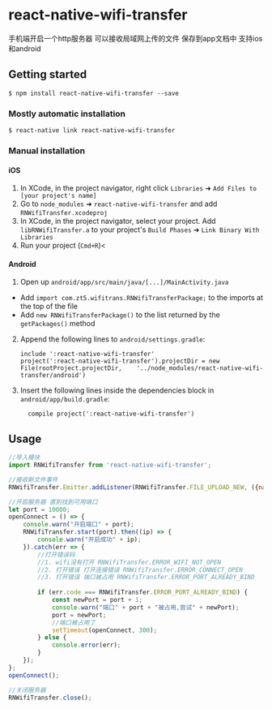 
# react-native-wifi-transfer
手机端开启一个http服务器 可以接收局域网上传的文件 保存到app文档中 支持ios和android
## Getting started

`$ npm install react-native-wifi-transfer --save`

### Mostly automatic installation

`$ react-native link react-native-wifi-transfer`

### Manual installation


#### iOS

1. In XCode, in the project navigator, right click `Libraries` ➜ `Add Files to [your project's name]`
2. Go to `node_modules` ➜ `react-native-wifi-transfer` and add `RNWifiTransfer.xcodeproj`
3. In XCode, in the project navigator, select your project. Add `libRNWifiTransfer.a` to your project's `Build Phases` ➜ `Link Binary With Libraries`
4. Run your project (`Cmd+R`)<

#### Android

1. Open up `android/app/src/main/java/[...]/MainActivity.java`
  - Add `import com.zt5.wifitrans.RNWifiTransferPackage;` to the imports at the top of the file
  - Add `new RNWifiTransferPackage()` to the list returned by the `getPackages()` method
2. Append the following lines to `android/settings.gradle`:
  	```
  	include ':react-native-wifi-transfer'
  	project(':react-native-wifi-transfer').projectDir = new File(rootProject.projectDir, 	'../node_modules/react-native-wifi-transfer/android')
  	```
3. Insert the following lines inside the dependencies block in `android/app/build.gradle`:
  	```
      compile project(':react-native-wifi-transfer')
  	```


## Usage
```javascript
//导入模块
import RNWifiTransfer from 'react-native-wifi-transfer';

//接收新文件事件
RNWifiTransfer.Emitter.addListener(RNWifiTransfer.FILE_UPLOAD_NEW, ({name: string,path: string})=>{});

//开启服务器 直到找到可用端口
let port = 10000;
openConnect = () => {
    console.warn("开启端口" + port);
    RNWifiTransfer.start(port).then((ip) => {
        console.warn("开启成功" + ip);
    }).catch(err => {
        //打开错误码
        //1. wifi没有打开 RNWifiTransfer.ERROR_WIFI_NOT_OPEN
        //2. 打开错误 打开连接错误 RNWifiTransfer.ERROR_CONNECT_OPEN
        //3. 打开错误 端口被占用 RNWifiTransfer.ERROR_PORT_ALREADY_BIND
    
        if (err.code === RNWifiTransfer.ERROR_PORT_ALREADY_BIND) {
            const newPort = port + 1;
            console.warn("端口" + port + "被占用,尝试" + newPort);
            port = newPort;
            //端口被占用了
            setTimeout(openConnect, 300);
        } else {
            console.error(err);
        }
    });
};
openConnect();

//关闭服务器
RNWifiTransfer.close();

```
  
